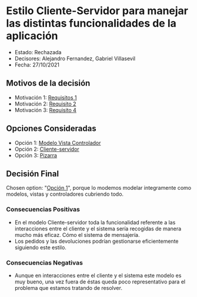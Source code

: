 # Estilo Cliente-Servidor para manejar las distintas funcionalidades de la aplicación

* Estado: Rechazada
* Decisores: Alejandro Fernandez, Gabriel Villasevil
* Fecha: 27/10/2021

## Motivos de la decisión

* Motivación 1: [Requisitos 1](https://github.com/santo2927/DAS-2021-22-/blob/master/Requisitos/R1%20Realizar%20Pedido.txt)
* Motivación 2: [Requisito 2](https://github.com/santo2927/DAS-2021-22-/blob/master/Requisitos/R2%20Realizar%20Devolución.txt)
* Motivación 3: [Requisito 4](https://github.com/santo2927/DAS-2021-22-/blob/master/Requisitos/R4%20Conectar%20con%20el%20Sistema%20de%20pago.txt)

## Opciones Consideradas

* Opción 1: [Modelo Vista Controlador](https://github.com/santo2927/DAS-2021-22-/blob/master/Decisión%20de%20diseño%201.1.md)
* Opción 2: [Cliente-servidor](https://github.com/santo2927/DAS-2021-22-/blob/master/Decisión%20de%20diseño%201.2.md)
* Opción 3: [Pizarra](https://github.com/santo2927/DAS-2021-22-/blob/master/Decisión%20de%20diseño%201.3.md)

## Decisión Final

Chosen option: "[Opción 1](https://github.com/santo2927/DAS-2021-22-/blob/master/Decisión%20de%20diseño%201.1.md)", porque lo modemos modelar integramente como modelos, vistas y controladores cubriendo todo.

### Consecuencias Positivas 

* En el modelo Cliente-servidor toda la funcionalidad referente a las interacciones entre el cliente y el sistema sería recogidas de manera mucho más eficaz. Cómo el sistema de mensajería.
* Los pedidos y las devoluciones podrían gestionarse eficientemente siguiendo este estilo.

### Consecuencias Negativas

* Aunque en interacciones entre el cliente y el sistema este modelo es muy bueno, una vez fuera de éstas queda poco representativo para el problema que estamos tratando de resolver.
